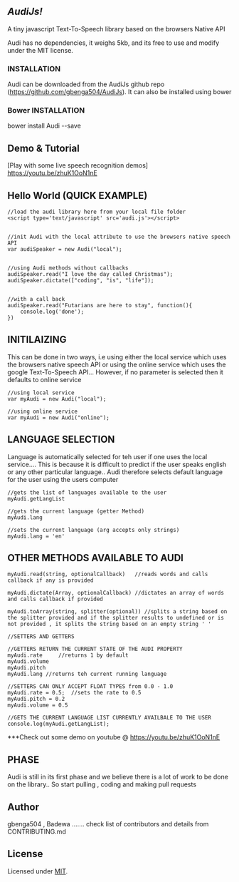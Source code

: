 *AudiJs!*
-----------------------------------------------

A tiny javascript Text-To-Speech library based on the browsers Native API

Audi has no dependencies, it weighs 5kb, and its free to use and modify under the MIT license.

### INSTALLATION 

Audi can be downloaded from the AudiJs github repo (https://github.com/gbenga504/AudiJs). It can also be installed using bower

### Bower INSTALLATION
bower install Audi --save


Demo & Tutorial
---------------
[Play with some live speech recognition demos]
https://youtu.be/zhuK1OoN1nE

Hello World (QUICK EXAMPLE)
-----------
	//load the audi library here from your local file folder 
	<script type='text/javascript' src='audi.js'></script>
	
	
	//init Audi with the local attribute to use the browsers native speech API 
	var audiSpeaker = new Audi("local");
	
	
	//using Audi methods without callbacks 
	audiSpeaker.read("I love the day called Christmas");
	audiSpeaker.dictate(["coding", "is", "life"]);
	
	
	//with a call back 
	audiSpeaker.read("Futarians are here to stay", function(){
		console.log('done');
	})
	

INITILAIZING 
-------------
This can be done in two ways, i.e using either the local service which uses the browsers native speech API or using the online service which uses the google Text-To-Speech API... However, if no parameter is selected then it defaults to online service 

	//using local service 
	var myAudi = new Audi("local");
	
	//using online service
	var myAudi = new Audi("online");
	
	
LANGUAGE SELECTION
------------------
Language is automatically selected for teh user if one uses the local service.... This is because it is difficult to predict if the user speaks english or any other particular language.. Audi therefore selects default language for the user using the users computer

	//gets the list of languages available to the user  
	myAudi.getLangList
	
	//gets the current language (getter Method)
	myAudi.lang
	
	//sets the current language (arg accepts only strings)
	myAudi.lang = 'en'



OTHER METHODS AVAILABLE TO AUDI 
------------------------------
	myAudi.read(string, optionalCallback)	//reads words and calls callback if any is provided 
	
	myAudi.dictate(Array, optionalCallback)	//dictates an array of words and calls callback if provided 
	
	myAudi.toArray(string, splitter(optional)) //splits a string based on the splitter provided and if the splitter results to undefined or is not provided , it splits the string based on an empty string ' '
	
	//SETTERS AND GETTERS
	
	//GETTERS RETURN THE CURRENT STATE OF THE AUDI PROPERTY
	myAudi.rate 	//returns 1 by default 
	myAudi.volume
	myAudi.pitch 
	myAudi.lang	//returns teh current running language 
	
	//SETTERS CAN ONLY ACCEPT FLOAT TYPES from 0.0 - 1.0 
	myAudi.rate = 0.5;	//sets the rate to 0.5
	myAudi.pitch = 0.2
	myAudi.volume = 0.5
	
	//GETS THE CURRENT LANGUAGE LIST CURRENTLY AVAILBALE TO THE USER 
	console.log(myAudi.getLangList);

  
  
***Check out some demo on youtube @
https://youtu.be/zhuK1OoN1nE


PHASE
-----------
Audi is still in its first phase and we believe there is a lot of work to be done on the library.. So start pulling , coding and making pull requests


Author
------
gbenga504 ,  Badewa ....... check list of contributors and details from CONTRIBUTING.md

License
-------
Licensed under [MIT](https://github.com/gbenga504/AudiJs/blob/master/LICENSE).

